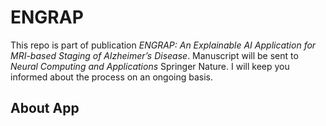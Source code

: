 # ENGRAP

This repo is part of publication _ENGRAP: An Explainable AI Application for MRI-based Staging of Alzheimer’s Disease_. Manuscript will be  sent to _Neural Computing and Applications_ Springer Nature. I will keep you informed about the process on an ongoing basis.

## About App

